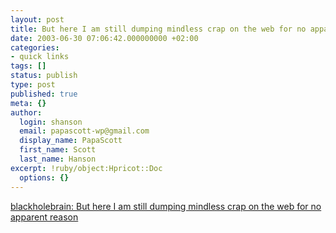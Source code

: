 ```yaml
---
layout: post
title: But here I am still dumping mindless crap on the web for no apparent reason
date: 2003-06-30 07:06:42.000000000 +02:00
categories:
- quick links
tags: []
status: publish
type: post
published: true
meta: {}
author:
  login: shanson
  email: papascott-wp@gmail.com
  display_name: PapaScott
  first_name: Scott
  last_name: Hanson
excerpt: !ruby/object:Hpricot::Doc
  options: {}
---
```

<p><a title="Heh, because it's there" href="http://blackholebrain.editthispage.com/2003/06/29">blackholebrain: But here I am still dumping mindless crap on the web for no apparent reason</a></p>
